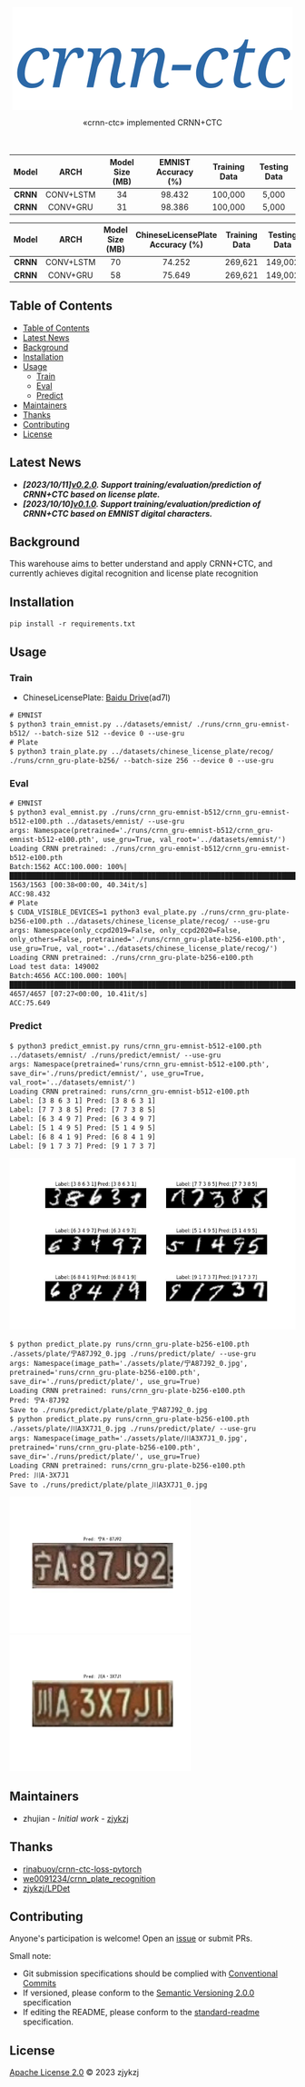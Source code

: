 <!-- <div align="right">
  Language:
    🇺🇸
  <a title="Chinese" href="./README.zh-CN.md">🇨🇳</a>
</div> -->

<div align="center"><a title="" href="https://github.com/zjykzj/crnn-ctc"><img align="center" src="assets/icons/crnn-ctc.svg" alt=""></a></div>

<p align="center">
  «crnn-ctc» implemented CRNN+CTC
<br>
<br>
  <a href="https://github.com/RichardLitt/standard-readme"><img src="https://img.shields.io/badge/standard--readme-OK-green.svg?style=flat-square" alt=""></a>
  <a href="https://conventionalcommits.org"><img src="https://img.shields.io/badge/Conventional%20Commits-1.0.0-yellow.svg" alt=""></a>
  <a href="http://commitizen.github.io/cz-cli/"><img src="https://img.shields.io/badge/commitizen-friendly-brightgreen.svg" alt=""></a>
</p>

| **Model** | **ARCH**  | **Model Size (MB)** | **EMNIST Accuracy (%)** | **Training Data** | **Testing Data** |
|:---------:|:---------:|:-------------------:|:-----------------------:|:-----------------:|:----------------:|
| **CRNN**  | CONV+LSTM |         34          |         98.432          |      100,000      |      5,000       |
| **CRNN**  | CONV+GRU  |         31          |         98.386          |      100,000      |      5,000       |

| **Model** | **ARCH**  | **Model Size (MB)** | **ChineseLicensePlate Accuracy (%)** | **Training Data** | **Testing Data** |
|:---------:|:---------:|:-------------------:|:------------------------------------:|:-----------------:|:----------------:|
| **CRNN**  | CONV+LSTM |         70          |                74.252                |      269,621      |     149,002      |
| **CRNN**  | CONV+GRU  |         58          |                75.649                |      269,621      |     149,002      |

## Table of Contents

- [Table of Contents](#table-of-contents)
- [Latest News](#latest-news)
- [Background](#background)
- [Installation](#installation)
- [Usage](#usage)
  - [Train](#train)
  - [Eval](#eval)
  - [Predict](#predict)
- [Maintainers](#maintainers)
- [Thanks](#thanks)
- [Contributing](#contributing)
- [License](#license)

## Latest News

* ***[2023/10/11][v0.2.0](https://github.com/zjykzj/crnn-ctc/releases/tag/v0.2.0). Support training/evaluation/prediction of CRNN+CTC based on license plate.***
* ***[2023/10/10][v0.1.0](https://github.com/zjykzj/crnn-ctc/releases/tag/v0.1.0). Support training/evaluation/prediction of CRNN+CTC based on EMNIST digital characters.***

## Background

This warehouse aims to better understand and apply CRNN+CTC, and currently achieves digital recognition and license plate recognition

## Installation

```shell
pip install -r requirements.txt
```

## Usage

### Train

* ChineseLicensePlate: [Baidu Drive](https://pan.baidu.com/s/1fQh0E9c6Z4satvrEthKevg)(ad7l)

```shell
# EMNIST
$ python3 train_emnist.py ../datasets/emnist/ ./runs/crnn_gru-emnist-b512/ --batch-size 512 --device 0 --use-gru
# Plate
$ python3 train_plate.py ../datasets/chinese_license_plate/recog/ ./runs/crnn_gru-plate-b256/ --batch-size 256 --device 0 --use-gru
```

### Eval

```shell
# EMNIST
$ python3 eval_emnist.py ./runs/crnn_gru-emnist-b512/crnn_gru-emnist-b512-e100.pth ../datasets/emnist/ --use-gru
args: Namespace(pretrained='./runs/crnn_gru-emnist-b512/crnn_gru-emnist-b512-e100.pth', use_gru=True, val_root='../datasets/emnist/')
Loading CRNN pretrained: ./runs/crnn_gru-emnist-b512/crnn_gru-emnist-b512-e100.pth
Batch:1562 ACC:100.000: 100%|███████████████████████████████████████████████████████████████████████████████████████████████████████████████████████████████████████████████████████████████████████████████████████████████████████████████████████| 1563/1563 [00:38<00:00, 40.34it/s]
ACC:98.432
# Plate
$ CUDA_VISIBLE_DEVICES=1 python3 eval_plate.py ./runs/crnn_gru-plate-b256-e100.pth ../datasets/chinese_license_plate/recog/ --use-gru
args: Namespace(only_ccpd2019=False, only_ccpd2020=False, only_others=False, pretrained='./runs/crnn_gru-plate-b256-e100.pth', use_gru=True, val_root='../datasets/chinese_license_plate/recog/')
Loading CRNN pretrained: ./runs/crnn_gru-plate-b256-e100.pth
Load test data: 149002
Batch:4656 ACC:100.000: 100%|███████████████████████████████████████████████████████████████████████████████████████████████████████████████████████████████████████████████████████████████████████████████████████████████████████████████████████| 4657/4657 [07:27<00:00, 10.41it/s]
ACC:75.649
```

### Predict

```shell
$ python3 predict_emnist.py runs/crnn_gru-emnist-b512-e100.pth ../datasets/emnist/ ./runs/predict/emnist/ --use-gru
args: Namespace(pretrained='runs/crnn_gru-emnist-b512-e100.pth', save_dir='./runs/predict/emnist/', use_gru=True, val_root='../datasets/emnist/')
Loading CRNN pretrained: runs/crnn_gru-emnist-b512-e100.pth
Label: [3 8 6 3 1] Pred: [3 8 6 3 1]
Label: [7 7 3 8 5] Pred: [7 7 3 8 5]
Label: [6 3 4 9 7] Pred: [6 3 4 9 7]
Label: [5 1 4 9 5] Pred: [5 1 4 9 5]
Label: [6 8 4 1 9] Pred: [6 8 4 1 9]
Label: [9 1 7 3 7] Pred: [9 1 7 3 7]
```

![](assets/predict/emnist/predict_emnist.jpg)

```shell
$ python predict_plate.py runs/crnn_gru-plate-b256-e100.pth ./assets/plate/宁A87J92_0.jpg ./runs/predict/plate/ --use-gru
args: Namespace(image_path='./assets/plate/宁A87J92_0.jpg', pretrained='runs/crnn_gru-plate-b256-e100.pth', save_dir='./runs/predict/plate/', use_gru=True)
Loading CRNN pretrained: runs/crnn_gru-plate-b256-e100.pth
Pred: 宁A·87J92
Save to ./runs/predict/plate/plate_宁A87J92_0.jpg
$ python predict_plate.py runs/crnn_gru-plate-b256-e100.pth ./assets/plate/川A3X7J1_0.jpg ./runs/predict/plate/ --use-gru
args: Namespace(image_path='./assets/plate/川A3X7J1_0.jpg', pretrained='runs/crnn_gru-plate-b256-e100.pth', save_dir='./runs/predict/plate/', use_gru=True)
Loading CRNN pretrained: runs/crnn_gru-plate-b256-e100.pth
Pred: 川A·3X7J1
Save to ./runs/predict/plate/plate_川A3X7J1_0.jpg
```

<p align="left"><img src="assets/predict/plate/plate_宁A87J92_0.jpg" height="240"\>  <img src="assets/predict/plate/plate_川A3X7J1_0.jpg" height="240"\></p>

## Maintainers

* zhujian - *Initial work* - [zjykzj](https://github.com/zjykzj)

## Thanks

* [rinabuoy/crnn-ctc-loss-pytorch](https://github.com/rinabuoy/crnn-ctc-loss-pytorch.git)
* [we0091234/crnn_plate_recognition](https://github.com/we0091234/crnn_plate_recognition.git)
* [zjykzj/LPDet](https://github.com/zjykzj/LPDet)

## Contributing

Anyone's participation is welcome! Open an [issue](https://github.com/zjykzj/crnn-ctc/issues) or submit PRs.

Small note:

* Git submission specifications should be complied
  with [Conventional Commits](https://www.conventionalcommits.org/en/v1.0.0-beta.4/)
* If versioned, please conform to the [Semantic Versioning 2.0.0](https://semver.org) specification
* If editing the README, please conform to the [standard-readme](https://github.com/RichardLitt/standard-readme)
  specification.

## License

[Apache License 2.0](LICENSE) © 2023 zjykzj